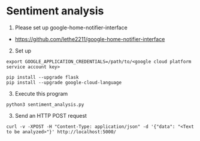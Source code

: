# Sentiment analysis

1. Please set up google-home-notifier-interface

* https://github.com/lethe2211/google-home-notifier-interface

2. Set up

```
export GOOGLE_APPLICATION_CREDENTIALS=/path/to/<google cloud platform service account key>

pip install --upgrade flask
pip install --upgrade google-cloud-language
```

3. Execute this program

```
python3 sentiment_analysis.py
```

3. Send an HTTP POST request

```
curl -v -XPOST -H "Content-Type: application/json" -d '{"data": "<Text to be analyzed>"}' http://localhost:5000/
```
